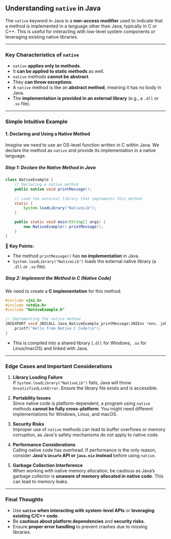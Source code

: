 ## **Understanding `native` in Java**
The `native` keyword in Java is a **non-access modifier** used to indicate that a method is implemented in a language other than Java, typically in C or C++. This is useful for interacting with low-level system components or leveraging existing native libraries.

---

### **Key Characteristics of `native`**
- `native` **applies only to methods**.
- It **can be applied to static methods** as well.
- `native` methods **cannot be abstract**.
- They **can throw exceptions**.
- A `native` method is like an **abstract method**, meaning it has no body in Java.
- The **implementation is provided in an external library** (e.g., a `.dll` or `.so` file).

---

### **Simple Intuitive Example**
#### **1. Declaring and Using a Native Method**
Imagine we need to use an OS-level function written in C within Java. We declare the method as `native` and provide its implementation in a native language.

##### **Step 1: Declare the Native Method in Java**
```java
class NativeExample {
    // Declaring a native method
    public native void printMessage();
    
    // Load the external library that implements this method
    static {
        System.loadLibrary("NativeLib");
    }

    public static void main(String[] args) {
        new NativeExample().printMessage();
    }
}
```
🔹 **Key Points:**
- The method `printMessage()` has **no implementation** in Java.
- `System.loadLibrary("NativeLib")` loads the external native library (a `.dll` or `.so` file).

##### **Step 2: Implement the Method in C (Native Code)**
We need to create a **C implementation** for this method.

```c
#include <jni.h>
#include <stdio.h>
#include "NativeExample.h"

// Implementing the native method
JNIEXPORT void JNICALL Java_NativeExample_printMessage(JNIEnv *env, jobject obj) {
    printf("Hello from Native C Code!\n");
}
```
- This is compiled into a shared library (`.dll` for Windows, `.so` for Linux/macOS) and linked with Java.

---

### **Edge Cases and Important Considerations**
1. **Library Loading Failure**  
   If `System.loadLibrary("NativeLib")` fails, Java will throw `UnsatisfiedLinkError`. Ensure the library file exists and is accessible.

2. **Portability Issues**  
   Since native code is platform-dependent, a program using `native` methods **cannot be fully cross-platform**. You might need different implementations for Windows, Linux, and macOS.

3. **Security Risks**  
   Improper use of `native` methods can lead to buffer overflows or memory corruption, as Java's safety mechanisms do not apply to native code.

4. **Performance Considerations**  
   Calling native code has overhead. If performance is the only reason, consider **Java's `Unsafe` API or `java.nio` instead** before using `native`.

5. **Garbage Collection Interference**  
   When working with native memory allocation, be cautious as Java’s garbage collector is **unaware of memory allocated in native code**. This can lead to memory leaks.

---

### **Final Thoughts**
- Use **`native` when interacting with system-level APIs** or **leveraging existing C/C++ code**.
- Be **cautious about platform dependencies** and **security risks**.
- Ensure **proper error handling** to prevent crashes due to missing libraries.

